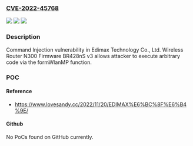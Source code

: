 ### [CVE-2022-45768](https://cve.mitre.org/cgi-bin/cvename.cgi?name=CVE-2022-45768)
![](https://img.shields.io/static/v1?label=Product&message=n%2Fa&color=blue)
![](https://img.shields.io/static/v1?label=Version&message=n%2Fa&color=blue)
![](https://img.shields.io/static/v1?label=Vulnerability&message=n%2Fa&color=brighgreen)

### Description

Command Injection vulnerability in Edimax Technology Co., Ltd. Wireless Router N300 Firmware BR428nS v3 allows attacker to execute arbitrary code via the formWlanMP function.

### POC

#### Reference
- https://www.lovesandy.cc/2022/11/20/EDIMAX%E6%BC%8F%E6%B4%9E/

#### Github
No PoCs found on GitHub currently.

